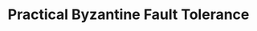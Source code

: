 ---
layout: page
title: Practical Byzantine Fault Tolerance
description: PBFT consensus protocol implementation for a simple banking application that lets clients send and receive money despite the presence of malicious servers in the banking cluster.
img: assets/img/projects/pbft.png
redirect: https://github.com/avjotsingh/pbft-avjotsingh
importance: 2
category: academic
related_publications: false
---